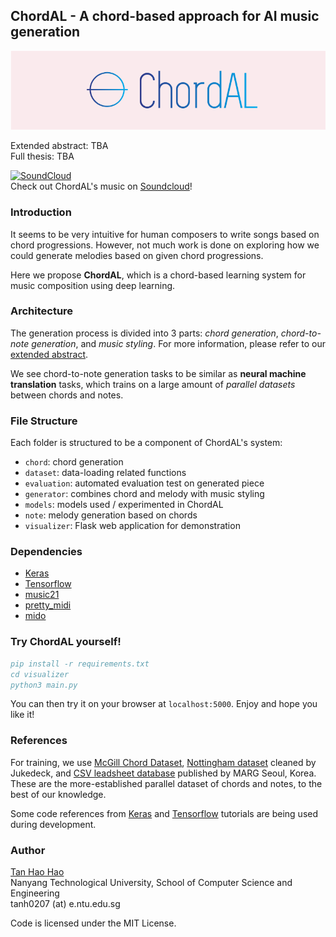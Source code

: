 ## ChordAL - A chord-based approach for AI music generation
![](logo-small.png)

Extended abstract: TBA
<br>
Full thesis: TBA

[![SoundCloud](https://jisungk.github.io/deepjazz/img/button_soundcloud.png)](https://soundcloud.com/hord-hord-basedomposer)  
Check out ChordAL's music on [Soundcloud](https://soundcloud.com/hord-hord-basedomposer)!

### Introduction
It seems to be very intuitive for human composers to write songs based on chord progressions. However, not much work is done on exploring
how we could generate melodies based on given chord progressions. 

Here we propose **ChordAL**, which is a chord-based learning system for music composition using deep learning.

### Architecture
The generation process is divided into 3 parts: *chord generation*, *chord-to-note generation*, and *music styling*.
For more information, please refer to our [extended abstract]().

We see chord-to-note generation tasks to be similar as **neural machine translation** tasks, which
trains on a large amount of *parallel datasets* between chords and notes.


### File Structure
Each folder is structured to be a component of ChordAL's system:
 - `chord`: chord generation
 - `dataset`: data-loading related functions
 - `evaluation`: automated evaluation test on generated piece
 - `generator`: combines chord and melody with music styling
 - `models`: models used / experimented in ChordAL
 - `note`: melody generation based on chords
 - `visualizer`: Flask web application for demonstration
 
### Dependencies
- [Keras](https://github.com/keras-team/keras)
- [Tensorflow](https://github.com/tensorflow/tensorflow)
- [music21](https://github.com/cuthbertLab/music21)
- [pretty_midi](https://github.com/craffel/pretty-midi)
- [mido](https://github.com/mido/mido)

### Try ChordAL yourself!
```bibtex
pip install -r requirements.txt
cd visualizer
python3 main.py
``` 
You can then try it on your browser at `localhost:5000`. Enjoy and hope you like it!

### References
For training, we use [McGill Chord Dataset](http://ddmal.music.mcgill.ca/research/salami/annotations), 
[Nottingham dataset](https://github.com/jukedeck/nottingham-dataset) cleaned by Jukedeck, 
and [CSV leadsheet database](http://marg.snu.ac.kr/chord_generation/) published by MARG Seoul, Korea.
These are the more-established parallel dataset of chords and notes, to the best
of our knowledge.

Some code references from [Keras](https://github.com/keras-team/keras)
and [Tensorflow](https://github.com/tensorflow/tensorflow) tutorials are being used during development.

### Author
[Tan Hao Hao](https://gudgud96.github.io)
<br>
Nanyang Technological University, School of Computer Science and Engineering
<br>
tanh0207 (at) e.ntu.edu.sg

Code is licensed under the MIT License.